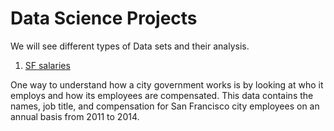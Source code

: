 # Data Science Projects
We will see different types of Data sets and their analysis.

1. [SF salaries](https://www.kaggle.com/kaggle/sf-salaries)

One way to understand how a city government works is by looking at who it employs and how its employees are compensated. This data contains the names, job title, and compensation for San Francisco city employees on an annual basis from 2011 to 2014.
